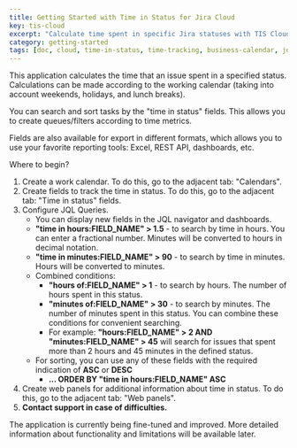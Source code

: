 ```yaml
---
title: Getting Started with Time in Status for Jira Cloud 
key: tis-cloud
excerpt: "Calculate time spent in specific Jira statuses with TIS Cloud. Working calendar support, time metrics, JQL functions, and export capabilities."
category: getting-started
tags: [doc, cloud, time-in-status, time-tracking, business-calendar, jql-functions, setup, configuration]
---
```



<p>This application calculates the time that an issue spent in a specified status. Calculations can be made according to the working calendar (taking into account weekends, holidays, and lunch breaks).</p>
<p>You can search and sort tasks by the "time in status" fields. This allows you to create queues/filters according to time metrics.</p>
<p>Fields are also available for export in different formats, which allows you to use your favorite reporting tools: Excel, REST API, dashboards, etc.</p>
<p>Where to begin?
    <ol>
        <li>Create a work calendar. To do this, go to the adjacent tab: "Calendars".</li>
        <li>Create fields to track the time in status. To do this, go to the adjacent tab: "Time in status" fields.</li>
        <li>Configure JQL Queries.
            <ul>
                <li>You can display new fields in the JQL navigator and dashboards.</li>
                <li><b>"time in hours:FIELD_NAME" > 1.5</b> -  to search by time in hours. You can enter a fractional number. Minutes will be converted to hours in decimal notation.</li>
                <li><b>"time in minutes:FIELD_NAME" > 90</b> - to search by time in minutes. Hours will be converted to minutes.</li>
                <li>Combined conditions:
                    <ul>
                        <li>
                            <b>"hours of:FIELD_NAME" > 1</b> - to search by hours. The number of hours spent in this status.
                        </li>
                        <li>
                            <b>"minutes of:FIELD_NAME" > 30</b> - to search by minutes. The number of minutes spent in this status. You can combine these conditions for convenient searching.
                        </li>
                        <li>
                            For example: <b>"hours:FIELD_NAME" > 2 AND "minutes:FIELD_NAME" > 45</b> will search for issues that spent more than 2 hours and 45 minutes in the defined status.
                        </li>
                    </ul>
                </li>
                <li>For sorting, you can use any of these fields with the required indication of <b>ASC</b> or <b>DESC</b>
                    <ul>
                        <li><b>... ORDER BY "time in hours:FIELD_NAME" ASC</b></li>
                    </ul>
                </li>
            </ul>
        </li>
        <li>Create web panels for additional information about time in status. To do this, go to the adjacent tab: "Web panels".</li>
        <li><b>Contact support in case of difficulties.</b></li>
    </ol>
</p>
<p>The application is currently being fine-tuned and improved. More detailed information about functionality and limitations will be available later.</p>

